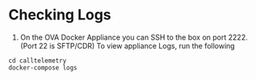 # Checking Logs

1. On the OVA Docker Appliance you can SSH to the box on port 2222. (Port 22 is SFTP/CDR)
To view appliance Logs, run the following

```
cd calltelemetry
docker-compose logs
```